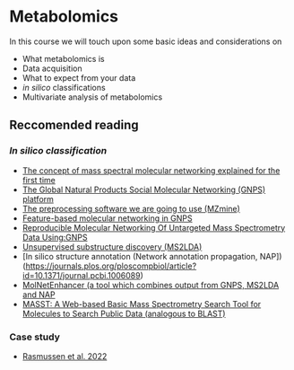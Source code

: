 # Metabolomics

In this course we will touch upon some basic ideas and considerations on 
- What metabolomics is
- Data acquisition
- What to expect from your data
- *in silico* classifications
- Multivariate analysis of metabolomics

## Reccomended reading

### *In silico classification*
- [The concept of mass spectral molecular networking explained for the first time](https://www.pnas.org/content/109/26/E1743)
- [The Global Natural Products Social Molecular Networking (GNPS) platform](https://www.nature.com/articles/nbt.3597)
- [The preprocessing software we are going to use (MZmine)](https://bmcbioinformatics.biomedcentral.com/articles/10.1186/1471-2105-11-395)
- [Feature-based molecular networking in GNPS](https://www.biorxiv.org/content/10.1101/812404v1)
- [Reproducible Molecular Networking Of Untargeted Mass Spectrometry Data Using:GNPS](https://chemrxiv.org/articles/Reproducible_Molecular_Networking_Of_Untargeted_Mass_Spectrometry_Data_Using_GNPS_/9333212/1)
- [Unsupervised substructure discovery (MS2LDA)](https://www.pnas.org/content/113/48/13738)
- [In silico structure annotation (Network annotation propagation, NAP])(https://journals.plos.org/ploscompbiol/article?id=10.1371/journal.pcbi.1006089)
- [MolNetEnhancer (a tool which combines output from GNPS, MS2LDA and NAP](https://www.mdpi.com/2218-1989/9/7/144)
- [MASST: A Web-based Basic Mass Spectrometry Search Tool for Molecules to Search Public Data (analogous to BLAST)](https://www.biorxiv.org/content/10.1101/591016v1.full)

### Case study
- [Rasmussen et al. 2022](https://microbiomejournal.biomedcentral.com/articles/10.1186/s40168-021-01221-8)

